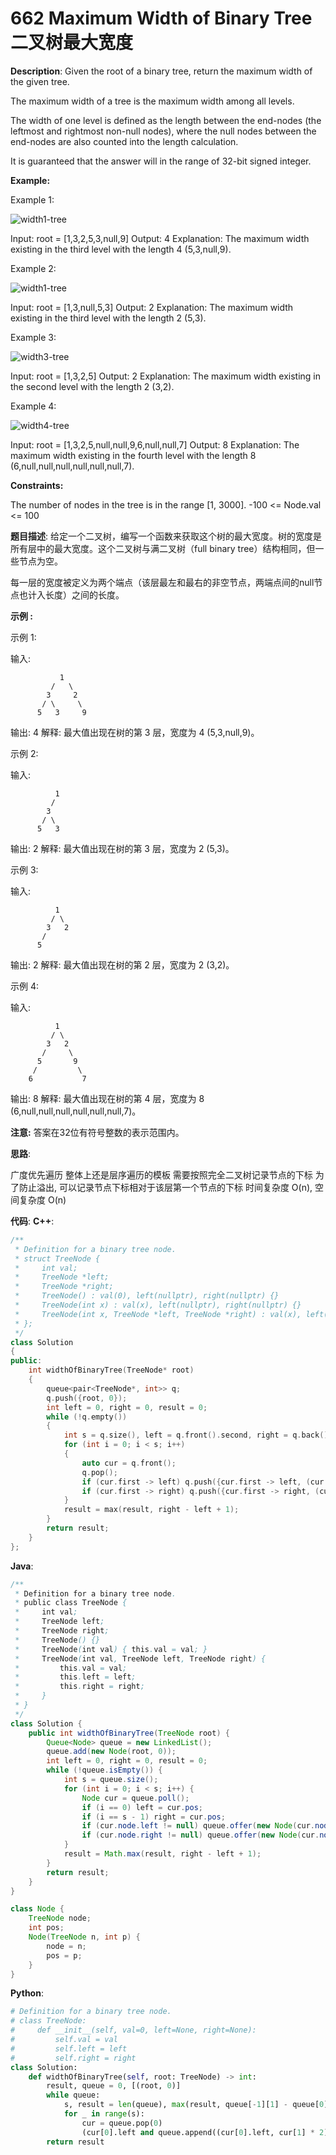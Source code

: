 # 662 Maximum Width of Binary Tree 二叉树最大宽度

__Description__:
Given the root of a binary tree, return the maximum width of the given tree.

The maximum width of a tree is the maximum width among all levels.

The width of one level is defined as the length between the end-nodes (the leftmost and rightmost non-null nodes), where the null nodes between the end-nodes are also counted into the length calculation.

It is guaranteed that the answer will in the range of 32-bit signed integer.

__Example:__

Example 1:

![width1-tree](https://assets.leetcode.com/uploads/2021/05/03/width1-tree.jpg)

Input: root = [1,3,2,5,3,null,9]
Output: 4
Explanation: The maximum width existing in the third level with the length 4 (5,3,null,9).

Example 2:

![width1-tree](https://assets.leetcode.com/uploads/2021/05/03/width2-tree.jpg)

Input: root = [1,3,null,5,3]
Output: 2
Explanation: The maximum width existing in the third level with the length 2 (5,3).

Example 3:

![width3-tree](https://assets.leetcode.com/uploads/2021/05/03/width3-tree.jpg)

Input: root = [1,3,2,5]
Output: 2
Explanation: The maximum width existing in the second level with the length 2 (3,2).

Example 4:

![width4-tree](https://assets.leetcode.com/uploads/2021/05/03/width4-tree.jpg)

Input: root = [1,3,2,5,null,null,9,6,null,null,7]
Output: 8
Explanation: The maximum width existing in the fourth level with the length 8 (6,null,null,null,null,null,null,7).

__Constraints:__

The number of nodes in the tree is in the range [1, 3000].
-100 <= Node.val <= 100

__题目描述__:
给定一个二叉树，编写一个函数来获取这个树的最大宽度。树的宽度是所有层中的最大宽度。这个二叉树与满二叉树（full binary tree）结构相同，但一些节点为空。

每一层的宽度被定义为两个端点（该层最左和最右的非空节点，两端点间的null节点也计入长度）之间的长度。

__示例 :__

示例 1:

输入:

```text
           1
         /   \
        3     2
       / \     \  
      5   3     9 
```

输出: 4
解释: 最大值出现在树的第 3 层，宽度为 4 (5,3,null,9)。

示例 2:

输入:

```text
          1
         /  
        3    
       / \       
      5   3     
```

输出: 2
解释: 最大值出现在树的第 3 层，宽度为 2 (5,3)。

示例 3:

输入:

```text
          1
         / \
        3   2 
       /        
      5      
```

输出: 2
解释: 最大值出现在树的第 2 层，宽度为 2 (3,2)。

示例 4:

输入:

```text
          1
         / \
        3   2
       /     \  
      5       9 
     /         \
    6           7
```

输出: 8
解释: 最大值出现在树的第 4 层，宽度为 8 (6,null,null,null,null,null,null,7)。

__注意:__
答案在32位有符号整数的表示范围内。

__思路__:

广度优先遍历
整体上还是层序遍历的模板
需要按照完全二叉树记录节点的下标
为了防止溢出, 可以记录节点下标相对于该层第一个节点的下标
时间复杂度 O(n), 空间复杂度 O(n)

__代码__:
__C++__:

```C++
/**
 * Definition for a binary tree node.
 * struct TreeNode {
 *     int val;
 *     TreeNode *left;
 *     TreeNode *right;
 *     TreeNode() : val(0), left(nullptr), right(nullptr) {}
 *     TreeNode(int x) : val(x), left(nullptr), right(nullptr) {}
 *     TreeNode(int x, TreeNode *left, TreeNode *right) : val(x), left(left), right(right) {}
 * };
 */
class Solution 
{
public:
    int widthOfBinaryTree(TreeNode* root)
    {
        queue<pair<TreeNode*, int>> q;
        q.push({root, 0});
        int left = 0, right = 0, result = 0;
        while (!q.empty()) 
        {
            int s = q.size(), left = q.front().second, right = q.back().second;
            for (int i = 0; i < s; i++) 
            {
                auto cur = q.front();
                q.pop();
                if (cur.first -> left) q.push({cur.first -> left, (cur.second << 1) - (left << 1)});
                if (cur.first -> right) q.push({cur.first -> right, (cur.second << 1) + 1 - (left << 1)});
            }
            result = max(result, right - left + 1);
        }
        return result;
    }
};
```

__Java__:

```Java
/**
 * Definition for a binary tree node.
 * public class TreeNode {
 *     int val;
 *     TreeNode left;
 *     TreeNode right;
 *     TreeNode() {}
 *     TreeNode(int val) { this.val = val; }
 *     TreeNode(int val, TreeNode left, TreeNode right) {
 *         this.val = val;
 *         this.left = left;
 *         this.right = right;
 *     }
 * }
 */
class Solution {
    public int widthOfBinaryTree(TreeNode root) {
        Queue<Node> queue = new LinkedList();
        queue.add(new Node(root, 0));
        int left = 0, right = 0, result = 0;
        while (!queue.isEmpty()) {
            int s = queue.size();
            for (int i = 0; i < s; i++) {
                Node cur = queue.poll();
                if (i == 0) left = cur.pos;
                if (i == s - 1) right = cur.pos;
                if (cur.node.left != null) queue.offer(new Node(cur.node.left, cur.pos * 2));
                if (cur.node.right != null) queue.offer(new Node(cur.node.right, cur.pos * 2 + 1));
            }
            result = Math.max(result, right - left + 1);
        }
        return result;
    }
}

class Node {
    TreeNode node;
    int pos;
    Node(TreeNode n, int p) {
        node = n;
        pos = p;
    }
}
```

__Python__:

```Python
# Definition for a binary tree node.
# class TreeNode:
#     def __init__(self, val=0, left=None, right=None):
#         self.val = val
#         self.left = left
#         self.right = right
class Solution:
    def widthOfBinaryTree(self, root: TreeNode) -> int:
        result, queue = 0, [(root, 0)]
        while queue:
            s, result = len(queue), max(result, queue[-1][1] - queue[0][1] + 1)
            for _ in range(s):
                cur = queue.pop(0)
                (cur[0].left and queue.append((cur[0].left, cur[1] * 2))) or (cur[0].right and queue.append((cur[0].right, cur[1] * 2 + 1)))
        return result
```
